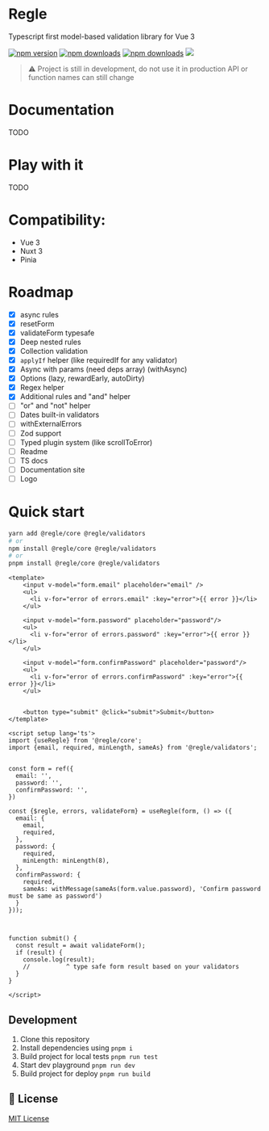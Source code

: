 # Regle

Typescript first model-based validation library for Vue 3

[npm-version-src]: https://img.shields.io/npm/v/@regle/core.svg
[npm-version-href]: https://www.npmjs.com/package/@regle/core
[npm-downloads-src]: https://img.shields.io/npm/dm/@regle/core.svg
[npm-total-downloads-src]: https://img.shields.io/npm/dt/@regle/core.svg
[npm-downloads-href]: https://www.npmjs.com/package/@regle/core

[![npm version][npm-version-src]][npm-version-href]
[![npm downloads][npm-downloads-src]][npm-downloads-href]
[![npm downloads][npm-total-downloads-src]][npm-downloads-href]
<img src='https://img.shields.io/npm/l/@regle/core.svg'>

> ⚠️ Project is still in development, do not use it in production
> API or function names can still change


# Documentation

TODO

# Play with it

TODO


# Compatibility:

- Vue 3
- Nuxt 3
- Pinia

# Roadmap

- [x] async rules
- [x] resetForm
- [x] validateForm typesafe
- [x] Deep nested rules
- [x] Collection validation
- [x] `applyIf` helper (like requiredIf for any validator)
- [x] Async with params (need deps array) (withAsync)
- [x] Options (lazy, rewardEarly, autoDirty)
- [x] Regex helper
- [x] Additional rules and "and" helper
- [ ] "or" and "not" helper
- [ ] Dates built-in validators
- [ ] withExternalErrors
- [ ] Zod support
- [ ] Typed plugin system (like scrollToError)
- [ ] Readme
- [ ] TS docs
- [ ] Documentation site
- [ ] Logo

# Quick start

```bash
yarn add @regle/core @regle/validators
# or
npm install @regle/core @regle/validators
# or
pnpm install @regle/core @regle/validators
```

```vue
<template>
    <input v-model="form.email" placeholder="email" />
    <ul>
      <li v-for="error of errors.email" :key="error">{{ error }}</li>
    </ul>

    <input v-model="form.password" placeholder="password"/>
    <ul>
      <li v-for="error of errors.password" :key="error">{{ error }}</li>
    </ul>

    <input v-model="form.confirmPassword" placeholder="password"/>
    <ul>
      <li v-for="error of errors.confirmPassword" :key="error">{{ error }}</li>
    </ul>


    <button type="submit" @click="submit">Submit</button>
</template>

<script setup lang='ts'>
import {useRegle} from '@regle/core';
import {email, required, minLength, sameAs} from '@regle/validators';


const form = ref({
  email: '',
  password: '',
  confirmPassword: '',
})

const {$regle, errors, validateForm} = useRegle(form, () => ({
  email: {
    email,
    required,
  },
  password: {
    required,
    minLength: minLength(8),
  },
  confirmPassword: {
    required,
    sameAs: withMessage(sameAs(form.value.password), 'Confirm password must be same as password')
  }
}));



function submit() {
  const result = await validateForm();
  if (result) {
    console.log(result);
    //          ^ type safe form result based on your validators
  }
}

</script>
```





## Development

1. Clone this repository
2. Install dependencies using `pnpm i`
3. Build project for local tests `pnpm run test`
4. Start dev playground `pnpm run dev`
5. Build project for deploy `pnpm run build`

## 📑 License

[MIT License](./LICENSE)
